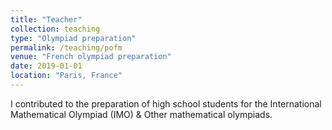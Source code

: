 ```yaml
---
title: "Teacher"
collection: teaching
type: "Olympiad preparation"
permalink: /teaching/pofm
venue: "French olympiad preparation"
date: 2019-01-01
location: "Paris, France"
---
```


I contributed to the preparation of high school students for the International Mathematical Olympiad (IMO) & Other mathematical olympiads. 